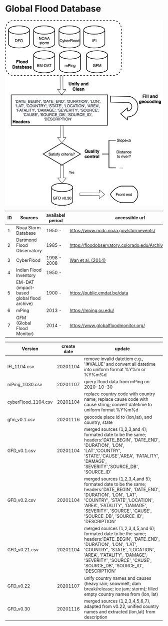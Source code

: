 # Global Flood Database

<img src="src/flowchart.png">

|ID|Sources|availabel period|accessible url|
|--|-------|----------------|--------------|
|1|Noaa Storm Database| 1950 - |https://www.ncdc.noaa.gov/stormevents/|
|2|Dartmond Flood Observatory| 1985 - |https://floodobservatory.colorado.edu/Archives/index.html|
|3|CyberFlood| 1998 - 2008| [Wan et al. (2014)](https://doi.org/10.1016/j.envsoft.2014.04.007)|
|4|Indian Flood Inventory| 1950 - ||
|5|EM-DAT (impact-based global flood archive)|1900 - |https://public.emdat.be/data|
|6|mPing|2013 - |https://mping.ou.edu/|
|7|GFM (Global Flood Monitor)|2014 - |https://www.globalfloodmonitor.org/|



|Version|create date|update|
|-------|----|------|
|IFI_1104.csv|20201104|remove invalid datetiem e.g., '!#VALUE' and convert all datetime into uniform format %Y%m or %Y%m%d|
|mPing_1030.csv|20201107|query flood data from mPing on 2020-10-30|
|cyberFlood_1104.csv|20201104|replace country code with country name; replace cause code with cause string; convert datetime to uniform format %Y%m%d|
|gfm_v0.1.csv|20201116|geocode place id to (lon,lat), and country, state|
|GFD_v0.1.csv|20201104|merged sources (1,2,3,and 4); formated date to be the same; headers:'DATE_BEGIN', 'DATE_END', 'DURATION', 'LON', 'LAT','COUNTRY', 'STATE','CAUSE','AREA', 'FATALITY', 'DAMAGE', 'SEVERITY','SOURCE_DB', 'SOURCE_ID'|
|GFD_v0.2.csv|20201104|merged sources (1,2,3,4,and 5); formated date to be the same; headers:'DATE_BEGIN', 'DATE_END', 'DURATION', 'LON', 'LAT', 'COUNTRY', 'STATE','LOCATION', 'AREA', 'FATALITY', 'DAMAGE', 'SEVERITY', 'SOURCE', 'CAUSE', 'SOURCE_DB', 'SOURCE_ID', 'DESCRIPTION'|
|GFD_v0.21.csv|20201104|merged sources (1,2,3,4,5,and 6); formated date to be the same; headers:'DATE_BEGIN', 'DATE_END', 'DURATION', 'LON', 'LAT', 'COUNTRY', 'STATE', 'LOCATION', 'AREA', 'FATALITY', 'DAMAGE', 'SEVERITY', 'SOURCE', 'CAUSE', 'SOURCE_DB', 'SOURCE_ID', 'DESCRIPTION'|
|GFD_v0.22|20201107|unify country names and causes (heavy rain; snowmelt; dam break/release; ice jam; storm); filled empty country names from (lon, lat)|
|GFD_v0.30|20201116|merged sources (1,2,3,4,5,6,7), adapted from v0.22, unified country names and extracted (lon,lat) from description|
